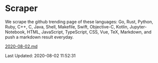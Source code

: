 # Scraper

We scrape the github trending page of these languages: Go, Rust, Python, Ruby, C++, C, Java, Shell, Makefile, Swift, Objective-C, Kotlin, Jupyter-Notebook, HTML, JavaScript, TypeScript, CSS, Vue, TeX, Markdown, and push a markdown result everyday.

[2020-08-02.md](https://github.com/yangwenmai/github-trending-backup/blob/master/2020-08-02.md)

Last Updated: 2020-08-02 11:52:31